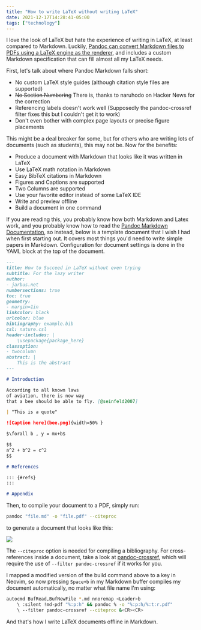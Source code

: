```yaml
---
title: "How to write LaTeX without writing LaTeX"
date: 2021-12-17T14:28:41-05:00
tags: ["technology"]
---
```


I love the look of LaTeX but hate the experience of writing in LaTeX, at least compared to Markdown. Luckily, [Pandoc can convert Markdown files to PDFs using a LaTeX engine as the renderer](https://pandoc.org/MANUAL.html#pandocs-Markdown), and includes a custom Markdown specification that can fill almost all my LaTeX needs.

First, let's talk about where Pandoc Markdown falls short:
* No custom LaTeX style guides (although citation style files are supported)
* ~~No Section Numbering~~ There is, thanks to naruhodo on Hacker News for the correction
* Referencing labels doesn't work well (Supposedly the pandoc-crossref filter fixes this but I couldn't get it to work)
* Don't even bother with complex page layouts or precise figure placements

This might be a deal breaker for some, but for others who are writing lots of documents (such as students), this may not be. Now for the benefits:

* Produce a document with Markdown that looks like it was written in LaTeX
* Use LaTeX math notation in Markdown
* Easy BibTeX citations in Markdown
* Figures and Captions are supported
* Two Columns are supported
* Use your favorite editor instead of some LaTeX IDE
* Write and preview offline
* Build a document in one command

If you are reading this, you probably know how both Markdown and Latex work, and you probably know how to read the [Pandoc Markdown Documentation](https://pandoc.org/MANUAL.html#pandocs-Markdown), so instead, below is a template document that I wish I had when first starting out. It covers most things you'd need to write simple papers in Markdown. Configuration for document settings is done in the YAML block at the top of the document.

```markdown
---
title: How to Succeed in LaTeX without even trying
subtitle: For the lazy writer
author:
- jarbus.net
numbersections: true
toc: true
geometry:
- margin=1in
linkcolor: black
urlcolor: blue
bibliography: example.bib
csl: nature.csl
header-includes: |
    \usepackage{package_here}
classoption:
- twocolumn
abstract: |
    This is the abstract
---

# Introduction

According to all known laws
of aviation, there is now way
that a bee should be able to fly. [@seinfeld2007]

| "This is a quote"

![Caption here](bee.png){width=50% }

$\forall b , y = mx+b$

$$
a^2 + b^2 = c^2
$$

# References

::: {#refs}
:::

# Appendix
```

Then, to compile your document to a PDF, simply run:

```bash
pandoc "file.md" -o "file.pdf" --citeproc
```

to generate a document that looks like this:

![](/final-document.png)

The `--citeproc` option is needed for compiling a bibliography. For cross-references inside a document, take a look at [pandoc-crossref](https://github.com/lierdakil/pandoc-crossref), which will require the use of `--filter pandoc-crossref` if it works for you.

I mapped a modified version of the build command above to a key in Neovim, so now pressing `Space+b` in my Markdown buffer compiles my document automatically, no matter what file name I'm using:

```bash
autocmd BufRead,BufNewFile *.md nnoremap <Leader>b
    \ :silent !md-pdf "%:p:h" && pandoc % -o "%:p:h/%:t:r.pdf"
    \ --filter pandoc-crossref --citeproc &<CR><CR>
```

And that's how I write LaTeX documents offline in Markdown.
